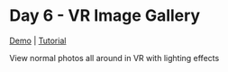 # Day 6 - VR Image Gallery

[Demo](https://risonsimon.com/projects/day6/) | [Tutorial](http://tutorialsforvr.com/virtual-reality-image-gallery-tutorial/)

View normal photos all around in VR with lighting effects
